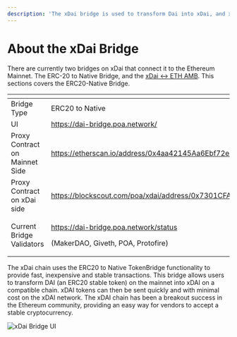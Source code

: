 ```yaml
---
description: 'The xDai bridge is used to transform Dai into xDai, and xDai back to Dai'
---
```


# About the xDai Bridge

There are currently two bridges on xDai that connect it to the Ethereum Mainnet. The ERC-20 to Native Bridge, and the [xDai &lt;-&gt; ETH AMB](../eth-xdai-amb-bridge/about-the-eth-xdai-amb/). This sections covers the ERC20-Native Bridge.

<table>
  <thead>
    <tr>
      <th style="text-align:left"></th>
      <th style="text-align:left"></th>
    </tr>
  </thead>
  <tbody>
    <tr>
      <td style="text-align:left">Bridge Type</td>
      <td style="text-align:left">ERC20 to Native</td>
    </tr>
    <tr>
      <td style="text-align:left">UI</td>
      <td style="text-align:left"><a href="https://dai-bridge.poa.network/">https://dai-bridge.poa.network/</a>
      </td>
    </tr>
    <tr>
      <td style="text-align:left">Proxy Contract on Mainnet Side</td>
      <td style="text-align:left"><a href="https://etherscan.io/address/0x4aa42145Aa6Ebf72e164C9bBC74fbD3788045016#readProxyContract">https://etherscan.io/address/0x4aa42145Aa6Ebf72e164C9bBC74fbD3788045016#readProxyContract</a>
      </td>
    </tr>
    <tr>
      <td style="text-align:left">Proxy Contract on xDai side</td>
      <td style="text-align:left"><a href="https://blockscout.com/poa/xdai/address/0x7301CFA0e1756B71869E93d4e4Dca5c7d0eb0AA6/transactions
">https://blockscout.com/poa/xdai/address/0x7301CFA0e1756B71869E93d4e4Dca5c7d0eb0AA6/transactions<br /></a>
      </td>
    </tr>
    <tr>
      <td style="text-align:left">Current Bridge Validators</td>
      <td style="text-align:left">
        <p><a href="https://dai-bridge.poa.network/status">https://dai-bridge.poa.network/status</a> 
        </p>
        <p>(MakerDAO, Giveth, POA, Protofire)</p>
      </td>
    </tr>
  </tbody>
</table>

The xDai chain uses the ERC20 to Native TokenBridge functionality to provide fast, inexpensive and stable transactions. This bridge allows users to transform DAI \(an ERC20 stable token\) on the mainnet into xDAI on a compatible chain. xDAI tokens can then be sent quickly and with minimal cost on the xDAI network. The xDAI chain has been a breakout success in the Ethereum community, providing an easy way for vendors to accept a stable cryptocurrency.

![xDai Bridge UI](../.gitbook/assets/bridge.png)


